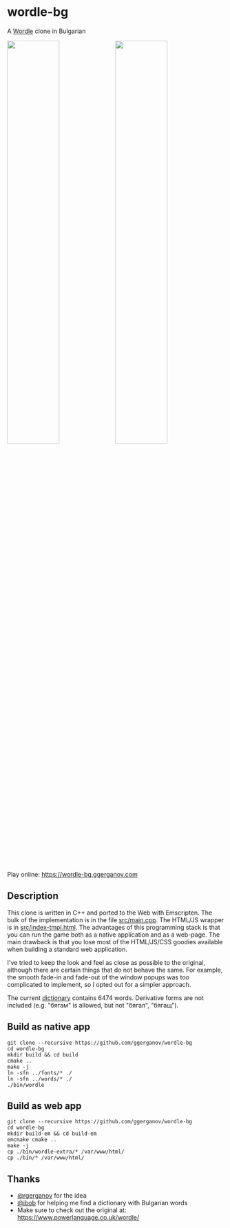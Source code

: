 # wordle-bg

A [Wordle](https://www.powerlanguage.co.uk/wordle/) clone in Bulgarian

<img src="https://user-images.githubusercontent.com/1991296/149661731-0b545de4-bf1c-4f9c-bf17-28ca22013ad6.png" style="display: inline-block; overflow: hidden; width: 49%;"></img>
<img src="https://user-images.githubusercontent.com/1991296/149661701-62093ce4-c97a-43b9-b9bf-5641fd6a9474.png" style="display: inline-block; overflow: hidden; width: 49%;"></img>

Play online: https://wordle-bg.ggerganov.com

## Description

This clone is written in C++ and ported to the Web with Emscripten. The bulk of the implementation is in the file [src/main.cpp](src/main.cpp). The HTML/JS wrapper is in [src/index-tmpl.html](src/index-tmpl.html). The advantages of this programming stack is that you can run the game both as a native application and as a web-page. The main drawback is that you lose most of the HTML/JS/CSS goodies available when building a standard web application.

I've tried to keep the look and feel as close as possible to the original, although there are certain things that do not behave the same. For example, the smooth fade-in and fade-out of the window popups was too complicated to implement, so I opted out for a simpler approach.

The current [dictionary](words/words.txt) contains 6474 words. Derivative forms are not included (e.g. "бягам" is allowed, but not "бягал", "бягащ").

## Build as native app

```
git clone --recursive https://github.com/ggerganov/wordle-bg
cd wordle-bg
mkdir build && cd build
cmake ..
make -j
ln -sfn ../fonts/* ./
ln -sfn ../words/* ./
./bin/wordle
```

## Build as web app

```
git clone --recursive https://github.com/ggerganov/wordle-bg
cd wordle-bg
mkdir build-em && cd build-em
emcmake cmake ..
make -j
cp ./bin/wordle-extra/* /var/www/html/
cp ./bin/* /var/www/html/
```

## Thanks

- [@rgerganov](https://github.com/rgerganov) for the idea
- [@ibob](https://github.com/ibob) for helping me find a dictionary with Bulgarian words
- Make sure to check out the original at: https://www.powerlanguage.co.uk/wordle/
